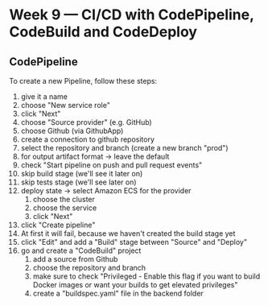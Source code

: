 # Week 9 — CI/CD with CodePipeline, CodeBuild and CodeDeploy

## CodePipeline

To create a new Pipeline, follow these steps:
1. give it a name
2. choose "New service role"
3. click "Next"
4. choose "Source provider" (e.g. GitHub)
5. choose Github (via GithubApp)
6. create a connection to github repository
7. select the repository and branch (create a new branch "prod")
8. for output artifact format -> leave the default
9. check "Start pipeline on push and pull request events"
10. skip build stage (we'll see it later on)
11. skip tests stage (we'll see later on)
12. deploy state -> select Amazon ECS for the provider
    1. choose the cluster
    2. choose the service
    3. click "Next"
13. click "Create pipeline"
14. At first it will fail, because we haven't created the build stage yet
15. click "Edit" and add a "Build" stage between "Source" and "Deploy"
16. go and create a "CodeBuild" project
    1. add a source from Github
    2. choose the repository and branch
    3. make sure to check "Privileged - Enable this flag if you want to build Docker images or want your builds to get elevated privileges"
    4. create a "buildspec.yaml" file in the backend folder